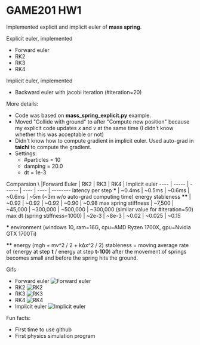 # GAME201 HW1

Implemented explicit and implicit euler of **mass spring**.

Explicit euler, implemented
* Forward euler
* RK2
* RK3
* RK4

Implicit euler, implemented
* Backward euler with jacobi iteration (#iteration=20)

More details:
* Code was based on **mass_spring_explicit.py** example.
* Moved "Collide with ground" to after "Compute new position" because my explicit code updates *x* and *v* at the same time (I didn't know whether this was acceptable or not)
* Didn't know how to compute gradient in implicit euler. Used auto-grad in **taichi** to compute the gradient.
* Settings:
  * #particles = 10
  * damping = 20.0
  * dt = 1e-3

Comparsion
\ |Forward Euler | RK2 | RK3 | RK4 | Implicit euler
---- | ----- | ------ | ---- | ---- | --------
latency per step **\*** | ~0.4ms | ~0.5ms | ~0.6ms | ~0.6ms | ~5m (~3m w/o auto-grad computing time)
energy stableness **\*\*** | ~0.92 | ~0.92 | ~0.92 | ~0.90 | ~0.98
max spring stiffness | ~7,500 | ~45,000 | ~300,000 | ~500,000 | ~300,000 (similar value for #iteration=50)
max dt (spring stiffness=1000) | ~2e-3 | ~8e-3 | ~0.02 | ~0.025 | ~0.15

**\*** environment (windows 10, ram=16G, cpu=AMD Ryzen 1700X, gpu=Nvidia GTX 1700Ti)

**\*\*** energy (mgh + mv^2 / 2 + kΔx^2 / 2) stableness = moving average rate of (energy at step **t** / energy at step **t-100**) after the movement of springs becomes small and before the spring hits the ground.

Gifs
* Forward euler
![Forward euler](https://github.com/hakic/GAME201_HW1/blob/master/forward_euler.gif?raw=true)
* RK2
![RK2](https://github.com/hakic/GAME201_HW1/blob/master/RK2.gif?raw=true)
* RK3
![RK3](https://github.com/hakic/GAME201_HW1/blob/master/RK3.gif?raw=true)
* RK4
![RK4](https://github.com/hakic/GAME201_HW1/blob/master/RK4.gif?raw=true)
* Implicit euler
![Implicit euler](https://github.com/hakic/GAME201_HW1/blob/master/implicit_euler.gif?raw=true)

Fun facts:
* First time to use github
* First physics simulation program
